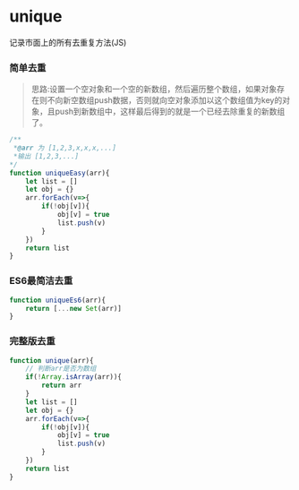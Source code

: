 # unique
记录市面上的所有去重复方法(JS)

### 简单去重
>思路:设置一个空对象和一个空的新数组，然后遍历整个数组，如果对象存在则不向新空数组push数据，否则就向空对象添加以这个数组值为key的对象，且push到新数组中，这样最后得到的就是一个已经去除重复的新数组了。

```js
/**
 *@arr 为 [1,2,3,x,x,x,...]
 *输出 [1,2,3,...]
*/
function uniqueEasy(arr){
    let list = []
    let obj = {}
    arr.forEach(v=>{
        if(!obj[v]){
            obj[v] = true
            list.push(v)
        }
    })
    return list
}
```

### ES6最简洁去重
```js
function uniqueEs6(arr){
    return [...new Set(arr)]
}
```

### 完整版去重
```js
function unique(arr){
    // 判断arr是否为数组
    if(!Array.isArray(arr)){
        return arr
    }
    let list = []
    let obj = {}
    arr.forEach(v=>{
        if(!obj[v]){
            obj[v] = true
            list.push(v)
        }
    })
    return list
}
```
